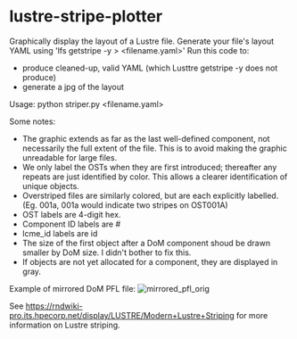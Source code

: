 # lustre-stripe-plotter
Graphically display the layout of a Lustre file.
Generate your file's layout YAML using 'lfs getstripe -y <filename> > <filename.yaml>'
Run this code to:
- produce cleaned-up, valid YAML (which Lusttre getstripe -y does not produce)
- generate a jpg of the layout

Usage:
  python striper.py <filename.yaml>

Some notes:
- The graphic extends as far as the last well-defined component, not necessarily the full extent of the file. This is to avoid making the graphic unreadable for large files.
- We only label the OSTs when they are first introduced; thereafter any repeats are just identified by color. This allows a clearer identification of unique objects.
- Overstriped files are similarly colored, but are each explicitly labelled. (Eg. 001a, 001a would indicate two stripes on OST001A)
- OST labels are 4-digit hex.
- Component ID labels are #<id>
- lcme_id labels are id<id>
- The size of the first object after a DoM component shoud be drawn smaller by DoM size. I didn't bother to fix this.
- If objects are not yet allocated for a component, they are displayed in gray.
  
Example of mirrored DoM PFL file:
  ![mirrored_pfl_orig](https://media.github.hpe.com/user/38993/files/f72bf8e5-3b9d-4c37-ae00-51321a6fb1f6)

See https://rndwiki-pro.its.hpecorp.net/display/LUSTRE/Modern+Lustre+Striping for more information on Lustre striping.
